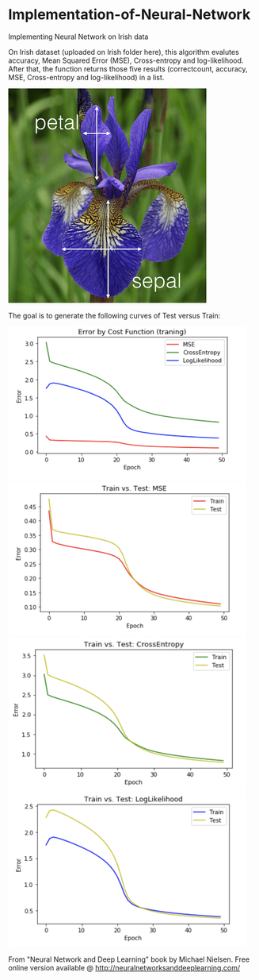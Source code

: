 # Implementation-of-Neural-Network
Implementing Neural Network on Irish data 

On Irish dataset (uploaded on Irish folder here), this algorithm evalutes accuracy, Mean Squared Error (MSE), Cross-entropy and log-likelihood. After that, the function returns those five results (correctcount, accuracy, MSE, Cross-entropy and log-likelihood) in a list.


![](images/IRISH.png)

The goal is to generate the following curves of Test versus Train:

<img src = "images/error_cruves.png" width = "480" height = "310">

<img src = "images/test_v_train.png" width = "480" height = "310">

<img src = "images/test_v_train_1.png" width = "480" height = "310">

<img src = "images/test_v_train_2.png" width = "480" height = "310">




From "Neural Network and Deep Learning" book by Michael Nielsen. Free online version available @ http://neuralnetworksanddeeplearning.com/


